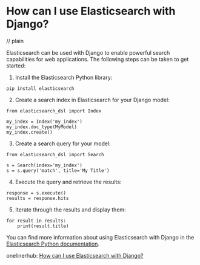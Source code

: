 # How can I use Elasticsearch with Django?
// plain

Elasticsearch can be used with Django to enable powerful search capabilities for web applications. The following steps can be taken to get started:

1. Install the Elasticsearch Python library:
```
pip install elasticsearch
```

2. Create a search index in Elasticsearch for your Django model:
```
from elasticsearch_dsl import Index

my_index = Index('my_index')
my_index.doc_type(MyModel)
my_index.create()
```

3. Create a search query for your model:
```
from elasticsearch_dsl import Search

s = Search(index='my_index')
s = s.query('match', title='My Title')
```

4. Execute the query and retrieve the results:
```
response = s.execute()
results = response.hits
```

5. Iterate through the results and display them:
```
for result in results:
    print(result.title)
```

You can find more information about using Elasticsearch with Django in the [Elasticsearch Python documentation](https://elasticsearch-py.readthedocs.io/en/master/).

onelinerhub: [How can I use Elasticsearch with Django?](https://onelinerhub.com/elasticsearch/how-can-i-use-elasticsearch-with-django)
